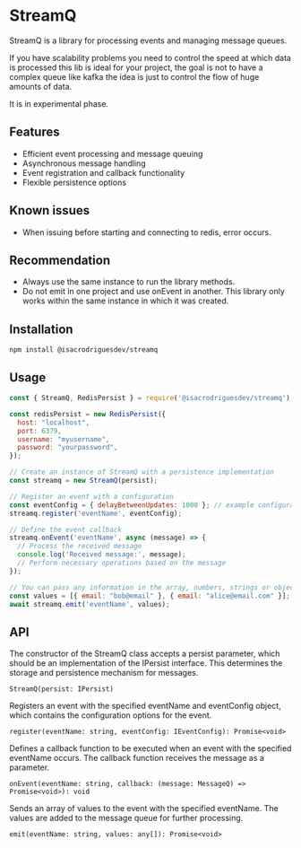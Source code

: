 
# StreamQ

StreamQ is a library for processing events and managing message queues.

If you have scalability problems you need to control the speed at which data is processed this lib is ideal for your project, the goal is not to have a complex queue like kafka the idea is just to control the flow of huge amounts of data.

It is in experimental phase.

## Features

- Efficient event processing and message queuing
- Asynchronous message handling
- Event registration and callback functionality
- Flexible persistence options

## Known issues
- When issuing before starting and connecting to redis, error occurs.

## Recommendation
- Always use the same instance to run the library methods.
- Do not emit in one project and use onEvent in another. This library only works within the same instance in which it was created.

## Installation

``npm install @isacrodriguesdev/streamq``

## Usage

~~~javascript  
const { StreamQ, RedisPersist } = require('@isacrodriguesdev/streamq');

const redisPersist = new RedisPersist({
  host: "localhost",
  port: 6379,
  username: "myusername",
  password: "yourpassword",
});

// Create an instance of StreamQ with a persistence implementation
const streamq = new StreamQ(persist);

// Register an event with a configuration
const eventConfig = { delayBetweenUpdates: 1000 }; // example configuration
streamq.register('eventName', eventConfig);

// Define the event callback
streamq.onEvent('eventName', async (message) => {
  // Process the received message
  console.log('Received message:', message);
  // Perform necessary operations based on the message
});

// You can pass any information in the array, numbers, strings or objects the only rule is that it has to be an array even if it is only 1 item
const values = [{ email: "bob@email" }, { email: "alice@email.com" }]; // example values
await streamq.emit('eventName', values);

~~~

## API
The constructor of the StreamQ class accepts a persist parameter, which should be an implementation of the IPersist interface. This determines the storage and persistence mechanism for messages.

``StreamQ(persist: IPersist)``

Registers an event with the specified eventName and eventConfig object, which contains the configuration options for the event.

``register(eventName: string, eventConfig: IEventConfig): Promise<void>``

Defines a callback function to be executed when an event with the specified eventName occurs. The callback function receives the message as a parameter.

``onEvent(eventName: string, callback: (message: MessageQ) => Promise<void>): void``

Sends an array of values to the event with the specified eventName. The values are added to the message queue for further processing.

``emit(eventName: string, values: any[]): Promise<void>``

